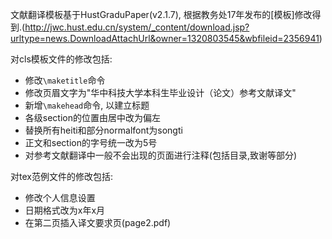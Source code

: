 文献翻译模板基于HustGraduPaper(v2.1.7), 根据教务处17年发布的[模板]修改得到.(http://jwc.hust.edu.cn/system/_content/download.jsp?urltype=news.DownloadAttachUrl&owner=1320803545&wbfileid=2356941)

对cls模板文件的修改包括:
* 修改`\maketitle`命令
* 修改页眉文字为"华中科技大学本科生毕业设计（论文）参考文献译文"
* 新增`\makehead`命令, 以建立标题
* 各级section的位置由居中改为偏左
* 替换所有heiti和部分normalfont为songti
* 正文和section的字号统一改为5号
* 对参考文献翻译中一般不会出现的页面进行注释(包括目录,致谢等部分)

对tex范例文件的修改包括:
* 修改个人信息设置
* 日期格式改为x年x月
* 在第二页插入译文要求页(page2.pdf)
